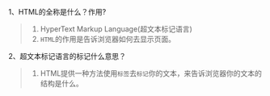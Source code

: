 1、HTML的全称是什么？作用?
>1. HyperText Markup Language(超文本标记语言)
>2. `HTML`的作用是告诉浏览器如何去显示页面。

2、超文本标记语言的标记什么意思？
>1. HTML提供一种方法使用`标签`去`标记`你的文本，来告诉浏览器你的文本的结构是什么。
